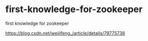 # first-knowledge-for-zookeeper
first knowledge for zookeeper

https://blog.csdn.net/weijifeng_/article/details/79775738
